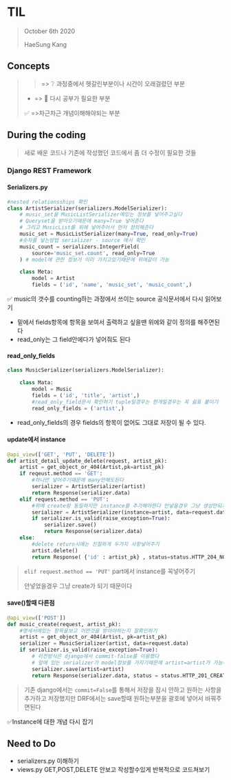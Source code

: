 # TIL

> October 6th 2020
>
> HaeSung Kang





## Concepts

>  > => :grey_question: 과정중에서 헷갈린부분이나 시간이 오래걸렸던 부분
>
>  - => :book: 다시 공부가 필요한 부분
>
>  :white_check_mark: =>​  차근차근 개념이해해야되는 부분





## During the coding

> 새로 배운 코드나 기존에 작성했던 코드에서 좀 더 수정이 필요한 것들

### Django REST Framework



#### Serializers.py

```python
#nested relationsships 확인
class ArtistSerializer(serializers.ModelSerializer):
    # music_set을 MusicListSerializer에있는 정보를 넣어주고싶다 
    # Queryset을 받아오기때문에 many=True 넣어준다
    # 그리고 MusicList를 위에 넣어주어서 먼저 정의해준다
    music_set = MusicListSerializer(many=True, read_only=True)
    #숫자를 넣는방법 serializer - source 에서 확인 
    music_count = serializers.IntegerField(
        source='music_set.count', read_only=True
    ) # model에 관한 정보가 이미 가지고있기때문에 위에같이 가능 

    class Meta:
        model = Artist
        fields = ('id', 'name', 'music_set', 'music_count',)
```

:white_check_mark: music의 갯수를 counting하는 과정에서 쓰이는 source 공식문서에서 다시 읽어보기

- 밑에서 fields항목에 항목을 보여서 출력하고 싶을땐 위에와 같이 정의를 해주면된다
- read_only는 그 field안에다가 넣어줘도 된다



#### read_only_fields

```python
class MusicSerializer(serializers.ModelSerializer):

    class Mata:
        model = Music
        fields = ('id', 'title', 'artist',)
        #read_only_field문서 확인하기 tuple일경우는 한개일경우는 꼭 쉼표 붙이기
        read_only_fields = ('artist',)
```

- read_only_fields의 경우 fields의 항목이 없어도 그대로 저장이 될 수 있다.



#### update에서 instance

```python
@api_view(['GET', 'PUT', 'DELETE'])
def artist_detail_update_delete(request, artist_pk):
    artist = get_object_or_404(Artist,pk=artist_pk)
    if reqeust.method == 'GET':
        #하나만 넣어주기때문에 many안해도된다
        serializer = ArtistSerializer(artist)
        return Response(serializer.data)
    elif request.method == 'PUT':
        #위에 create랑 동일하지만 instance를 추가해야한다 안넣을경우 그냥 생성만되기 때문에
        serializer = ArtistSerializer(instance=artist, data=request.data)
        if serializer.is_valid(raise_exception=True):
            serializer.save()
            return Response(serializer.data)
    else:
        #delete return시에는 친절하게 두가지 사항넣어주기
        artist.delete()
        return Response( {'id' : artist_pk} , status=status.HTTP_204_NO_CONTENT )
```

> `elif request.method == 'PUT'` part에서 instance를 꼭넣어주기
>
> 안넣었을경우 그냥 create가 되기 때문이다



#### save()할때 다른점

```python
@api_view(['POST'])
def music_create(request, artist_pk):
    #명세서에있는 항목을보고 어떤것을 받아야하는지 잘확인하기
    artist = get_object_or_404(Artist, pk=artist_pk)
    serializer = MusicSerializer(artist, data=request.data)
    if serializer.is_valid(raise_exception=True):
        # 이전방식은 django에서 commit-false를 이용했다 
        # 앞에 있는 serializer가 model정보를 가지기때문에 artist=artist가 가능하다
        serializer.save(artist=artist)
        return Response(serializer.data, status = status.HTTP_201_CREATED)
```

> 기존 django에서는 `commit=False`를 통해서 저장을 잠시 안하고 원하는 사항을 추가하고 저장했지만 DRF에서는 save할때 원하는부분을 괄호에 넣어서 바꿔주면된다

:white_check_mark:Instance에 대한 개념 다시 잡기



## Need to Do

- serializers.py 이해하기
- views.py GET,POST,DELETE 안보고 작성할수있게 반복적으로 코드쳐보기